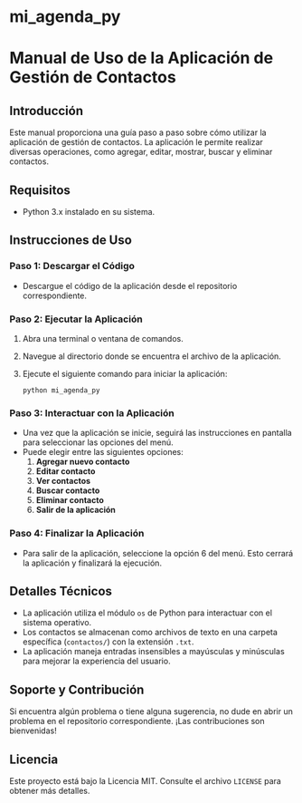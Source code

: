 # mi_agenda_py

# Manual de Uso de la Aplicación de Gestión de Contactos

## Introducción
Este manual proporciona una guía paso a paso sobre cómo utilizar la aplicación de gestión de contactos. La aplicación le permite realizar diversas operaciones, como agregar, editar, mostrar, buscar y eliminar contactos.

## Requisitos
- Python 3.x instalado en su sistema.

## Instrucciones de Uso

### Paso 1: Descargar el Código
- Descargue el código de la aplicación desde el repositorio correspondiente.

### Paso 2: Ejecutar la Aplicación
1. Abra una terminal o ventana de comandos.
2. Navegue al directorio donde se encuentra el archivo de la aplicación.
3. Ejecute el siguiente comando para iniciar la aplicación:

    ```
    python mi_agenda_py
    ```

### Paso 3: Interactuar con la Aplicación
- Una vez que la aplicación se inicie, seguirá las instrucciones en pantalla para seleccionar las opciones del menú.
- Puede elegir entre las siguientes opciones:
    1. **Agregar nuevo contacto**
    2. **Editar contacto**
    3. **Ver contactos**
    4. **Buscar contacto**
    5. **Eliminar contacto**
    6. **Salir de la aplicación**

### Paso 4: Finalizar la Aplicación
- Para salir de la aplicación, seleccione la opción 6 del menú. Esto cerrará la aplicación y finalizará la ejecución.

## Detalles Técnicos
- La aplicación utiliza el módulo `os` de Python para interactuar con el sistema operativo.
- Los contactos se almacenan como archivos de texto en una carpeta específica (`contactos/`) con la extensión `.txt`.
- La aplicación maneja entradas insensibles a mayúsculas y minúsculas para mejorar la experiencia del usuario.

## Soporte y Contribución
Si encuentra algún problema o tiene alguna sugerencia, no dude en abrir un problema en el repositorio correspondiente. ¡Las contribuciones son bienvenidas!

## Licencia
Este proyecto está bajo la Licencia MIT. Consulte el archivo `LICENSE` para obtener más detalles.
